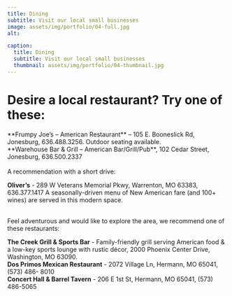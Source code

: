 ```yaml
---
title: Dining
subtitle: Visit our local small businesses
image: assets/img/portfolio/04-full.jpg
alt: 

caption:
  title: Dining
  subtitle: Visit our local small businesses
  thumbnail: assets/img/portfolio/04-thumbnail.jpg
---
```

<h1>Desire a local restaurant? Try one of these:</h1>
**Frumpy Joe’s – American Restaurant** – 105 E. Booneslick Rd, Jonesburg,
636.488.3256. Outdoor seating available.<br>
**Warehouse Bar & Grill – American Bar/Grill/Pub**, 102 Cedar Street, Jonesburg,
636.500.2337
<br><br>
A recommendation with a short drive:

**Oliver’s** - 289 W Veterans Memorial Pkwy, Warrenton, MO 63383, 636.377.1417
A seasonally-driven menu of New American fare (and 100+ wines) are served in this
modern space.<br><br>

Feel adventurous and would like to explore the area, we
recommend one of these restaurants:

**The Creek Grill & Sports Bar** - Family-friendly grill serving American food &amp; a low-key
sports lounge with rustic décor, 2000 Phoenix Center Drive, Washington, MO 63090.<br>
**Dos Primos Mexican Restaurant** - 2072 Village Ln, Hermann, MO 65041, (573) 486-
8010<br>
**Concert Hall &amp; Barrel Tavern** - 206 E 1st St, Hermann, MO 65041, (573) 486-5065

